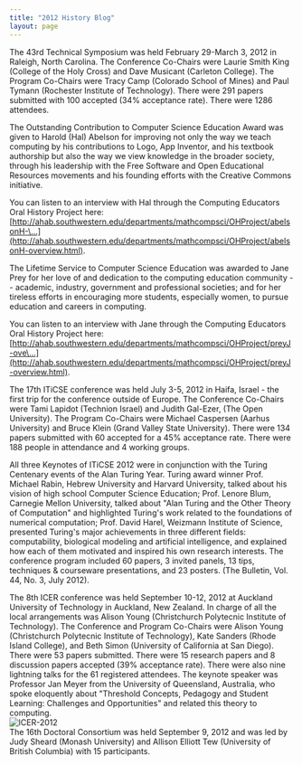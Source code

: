 ```yaml
---
title: "2012 History Blog"
layout: page
---
```


The 43rd Technical Symposium was held February 29-March 3, 2012 in
Raleigh, North Carolina. The Conference Co-Chairs were Laurie Smith King
(College of the Holy Cross) and Dave Musicant (Carleton College). The
Program Co-Chairs were Tracy Camp (Colorado School of Mines) and Paul
Tymann (Rochester Institute of Technology). There were 291 papers
submitted with 100 accepted (34% acceptance rate). There were 1286
attendees.

The Outstanding Contribution to Computer Science Education Award was
given to Harold (Hal) Abelson for improving not only the way we teach
computing by his contributions to Logo, App Inventor, and his textbook
authorship but also the way we view knowledge in the broader society,
through his leadership with the Free Software and Open Educational
Resources movements and his founding efforts with the Creative Commons
initiative.

You can listen to an interview with Hal through the Computing Educators
Oral History Project here:
[http://ahab.southwestern.edu/departments/mathcompsci/OHProject/abelsonH-\...](http://ahab.southwestern.edu/departments/mathcompsci/OHProject/abelsonH-overview.html).

The Lifetime Service to Computer Science Education was awarded to Jane
Prey for her love of and dedication to the computing education community
\-- academic, industry, government and professional societies; and for
her tireless efforts in encouraging more students, especially women, to
pursue education and careers in computing.

You can listen to an interview with Jane through the Computing Educators
Oral History Project here:
[http://ahab.southwestern.edu/departments/mathcompsci/OHProject/preyJ-ove\...](http://ahab.southwestern.edu/departments/mathcompsci/OHProject/preyJ-overview.html).

The 17th ITiCSE conference was held July 3-5, 2012 in Haifa, Israel -
the first trip for the conference outside of Europe. The Conference
Co-Chairs were Tami Lapidot (Technion Israel) and Judith Gal-Ezer, (The
Open University). The Program Co-Chairs were Michael Caspersen (Aarhus
University) and Bruce Klein (Grand Valley State University). There were
134 papers submitted with 60 accepted for a 45% acceptance rate. There
were 188 people in attendance and 4 working groups.

All three Keynotes of ITiCSE 2012 were in conjunction with the Turing
Centenary events of the Alan Turing Year. Turing award winner Prof.
Michael Rabin, Hebrew University and Harvard University, talked about
his vision of high school Computer Science Education; Prof. Lenore Blum,
Carnegie Mellon University, talked about \"Alan Turing and the Other
Theory of Computation\" and highlighted Turing\'s work related to the
foundations of numerical computation; Prof. David Harel, Weizmann
Institute of Science, presented Turing's major achievements in three
different fields: computability, biological modeling and artificial
intelligence, and explained how each of them motivated and inspired his
own research interests. The conference program included 60 papers, 3
invited panels, 13 tips, techniques & courseware presentations, and 23
posters. (The Bulletin, Vol. 44, No. 3, July 2012).

The 8th ICER conference was held September 10-12, 2012 at Auckland
University of Technology in Auckland, New Zealand. In charge of all the
local arrangements was Alison Young (Christchurch Polytecnic Institute
of Technology). The Conference and Program Co-Chairs were Alison Young
(Christchurch Polytecnic Institute of Technology), Kate Sanders (Rhode
Island College), and Beth Simon (University of California at San Diego).
There were 53 papers submitted. There were 15 research papers and 8
discussion papers accepted (39% acceptance rate). There were also nine
lightning talks for the 61 registered attendees. The keynote speaker was
Professor Jan Meyer from the University of Queensland, Australia, who
spoke eloquently about "Threshold Concepts, Pedagogy and Student
Learning: Challenges and Opportunities" and related this theory to
computing.\
![ICER-2012](../../files/images/50yearsofSIGCSE/ICER-2012.jpg)\
The 16th Doctoral Consortium was held September 9, 2012 and was led by
Judy Sheard (Monash University) and Allison Elliott Tew (University of
British Columbia) with 15 participants.
